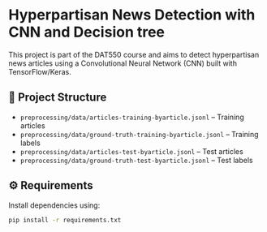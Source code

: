 # Hyperpartisan News Detection with CNN and Decision tree

This project is part of the DAT550 course and aims to detect hyperpartisan news articles using a Convolutional Neural Network (CNN) built with TensorFlow/Keras.

## 📂 Project Structure

- `preprocessing/data/articles-training-byarticle.jsonl` – Training articles  
- `preprocessing/data/ground-truth-training-byarticle.jsonl` – Training labels  
- `preprocessing/data/articles-test-byarticle.jsonl` – Test articles  
- `preprocessing/data/ground-truth-test-byarticle.jsonl` – Test labels  

## ⚙️ Requirements

Install dependencies using:

```bash
pip install -r requirements.txt
